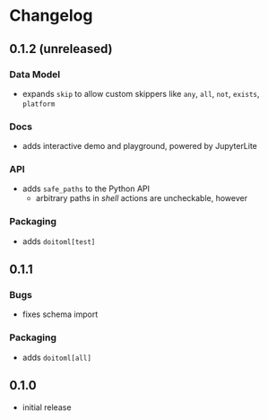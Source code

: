 # Changelog

## 0.1.2 (unreleased)

### Data Model

- expands `skip` to allow custom skippers like `any`, `all`, `not`, `exists`, `platform`

### Docs

- adds interactive demo and playground, powered by JupyterLite

### API

- adds `safe_paths` to the Python API
  - arbitrary paths in _shell_ actions are uncheckable, however

### Packaging

- adds `doitoml[test]`

## 0.1.1

### Bugs

- fixes schema import

### Packaging

- adds `doitoml[all]`

## 0.1.0

- initial release
